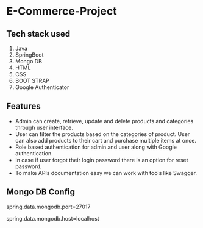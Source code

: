 # E-Commerce-Project
## Tech stack used
1. Java
3. SpringBoot
4. Mongo DB
5. HTML
6. CSS
7. BOOT STRAP
8. Google Authenticator

## Features
- Admin can create, retrieve, update and delete products and categories through user interface.
- User can filter the products based on the categories of product. User can also add products to their cart and purchase multiple items at once.
- Role based authentication for admin and user along with Google authentication.
- In case if user forgot their login password there is an option for reset password.
- To make APIs documentation easy we can work with tools like Swagger.

## Mongo DB Config

spring.data.mongodb.port=27017

spring.data.mongodb.host=localhost
